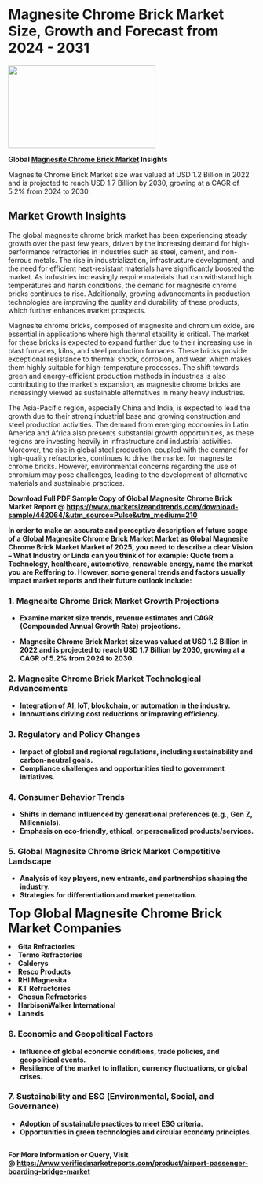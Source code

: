 <H1>Magnesite Chrome Brick Market Size, Growth and Forecast from 2024 - 2031</H1><img class="aligncenter size-medium wp-image-584254" src="https://thirdeyenews.in/wp-content/uploads/2024/09/Global-Market-Research-300x168.jpeg" alt="" width="300" height="168" /><p><strong>Global&nbsp;<a href="https://www.marketsizeandtrends.com/download-sample/442064/&amp;utm_source=Pulse&amp;utm_medium=210">Magnesite Chrome Brick Market</a> Insights</strong></p><p>Magnesite Chrome Brick Market size was valued at USD 1.2 Billion in 2022 and is projected to reach USD 1.7 Billion by 2030, growing at a CAGR of 5.2% from 2024 to 2030.</p><p><h2>Market Growth Insights</h2> <p>The global magnesite chrome brick market has been experiencing steady growth over the past few years, driven by the increasing demand for high-performance refractories in industries such as steel, cement, and non-ferrous metals. The rise in industrialization, infrastructure development, and the need for efficient heat-resistant materials have significantly boosted the market. As industries increasingly require materials that can withstand high temperatures and harsh conditions, the demand for magnesite chrome bricks continues to rise. Additionally, growing advancements in production technologies are improving the quality and durability of these products, which further enhances market prospects.</p> <p><strong></strong></p> <p>Magnesite chrome bricks, composed of magnesite and chromium oxide, are essential in applications where high thermal stability is critical. The market for these bricks is expected to expand further due to their increasing use in blast furnaces, kilns, and steel production furnaces. These bricks provide exceptional resistance to thermal shock, corrosion, and wear, which makes them highly suitable for high-temperature processes. The shift towards green and energy-efficient production methods in industries is also contributing to the market's expansion, as magnesite chrome bricks are increasingly viewed as sustainable alternatives in many heavy industries.</p> <p>The Asia-Pacific region, especially China and India, is expected to lead the growth due to their strong industrial base and growing construction and steel production activities. The demand from emerging economies in Latin America and Africa also presents substantial growth opportunities, as these regions are investing heavily in infrastructure and industrial activities. Moreover, the rise in global steel production, coupled with the demand for high-quality refractories, continues to drive the market for magnesite chrome bricks. However, environmental concerns regarding the use of chromium may pose challenges, leading to the development of alternative materials and sustainable practices.</p> <p><strong></p><p><span class=""><strong>Download Full PDF Sample Copy of Global Magnesite Chrome Brick Market Report</strong> @ <a href="https://www.marketsizeandtrends.com/download-sample/442064/&amp;utm_source=Pulse&amp;utm_medium=210" target="_blank">https://www.marketsizeandtrends.com/download-sample/442064/&amp;utm_source=Pulse&amp;utm_medium=210</a></span></p><p>In order to make an accurate and perceptive description of future scope of a Global&nbsp;Magnesite Chrome Brick Market Market as Global&nbsp;Magnesite Chrome Brick Market Market of 2025, you need to describe a clear Vision &ndash; What Industry or Linda can you think of for example: Quote from a Technology, healthcare, automotive, renewable energy, name the market you are Reffering to. However, some general trends and factors usually impact market reports and their future outlook include:</p><h3>1.&nbsp;<strong>Magnesite Chrome Brick Market Growth Projections</strong></h3><ul><li>Examine market size trends, revenue estimates and CAGR (Compounded Annual Growth Rate) projections.</li><li><p>Magnesite Chrome Brick Market size was valued at USD 1.2 Billion in 2022 and is projected to reach USD 1.7 Billion by 2030, growing at a CAGR of 5.2% from 2024 to 2030.</p></li></ul><h3>2.&nbsp;<strong>Magnesite Chrome Brick Market Technological Advancements</strong></h3><ul><li>Integration of AI, IoT, blockchain, or automation in the industry.</li><li>Innovations driving cost reductions or improving efficiency.</li></ul><h3>3.&nbsp;<strong>Regulatory and Policy Changes</strong></h3><ul><li>Impact of global and regional regulations, including sustainability and carbon-neutral goals.</li><li>Compliance challenges and opportunities tied to government initiatives.</li></ul><h3>4.&nbsp;<strong>Consumer Behavior Trends</strong></h3><ul><li>Shifts in demand influenced by generational preferences (e.g., Gen Z, Millennials).</li><li>Emphasis on eco-friendly, ethical, or personalized products/services.</li></ul><h3>5.&nbsp;<strong>Global Magnesite Chrome Brick Market Competitive Landscape</strong></h3><ul><li>Analysis of key players, new entrants, and partnerships shaping the industry.</li><li>Strategies for differentiation and market penetration.</li></ul><p data-pm-slice="1 1 []"><span style="color: inherit; font-family: inherit; font-size: 25px;">Top Global Magnesite Chrome Brick Market Companies</span></p><div class="" data-test-id=""><p><li>Gita Refractories</li><li> Termo Refractories</li><li> Calderys</li><li> Resco Products</li><li> RHI Magnesita</li><li> KT Refractories</li><li> Chosun Refractories</li><li> HarbisonWalker lnternational</li><li> Lanexis</li></p></div><h3>6.&nbsp;<strong>Economic and Geopolitical Factors</strong></h3><ul><li>Influence of global economic conditions, trade policies, and geopolitical events.</li><li>Resilience of the market to inflation, currency fluctuations, or global crises.</li></ul><h3>7.&nbsp;<strong>Sustainability and ESG (Environmental, Social, and Governance)</strong></h3><ul><li>Adoption of sustainable practices to meet ESG criteria.</li><li>Opportunities in green technologies and circular economy principles.</li></ul><h2><strong style="font-size: 14px;">For More Information or Query, Visit @&nbsp;</strong><a style="background-color: #ffffff; font-size: 14px;" href="https://www.marketsizeandtrends.com/report/magnesite-chrome-brick-market/" target="_blank">https://www.verifiedmarketreports.com/product/airport-passenger-boarding-bridge-market</a></h2>
